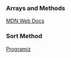 ### Arrays and Methods
[MDN Web Docs ](https://developer.mozilla.org/en-US/docs/Web/JavaScript/Reference/Global_Objects/Array)


### Sort Method
[Programiz](https://www.programiz.com/javascript/library/array/sort)